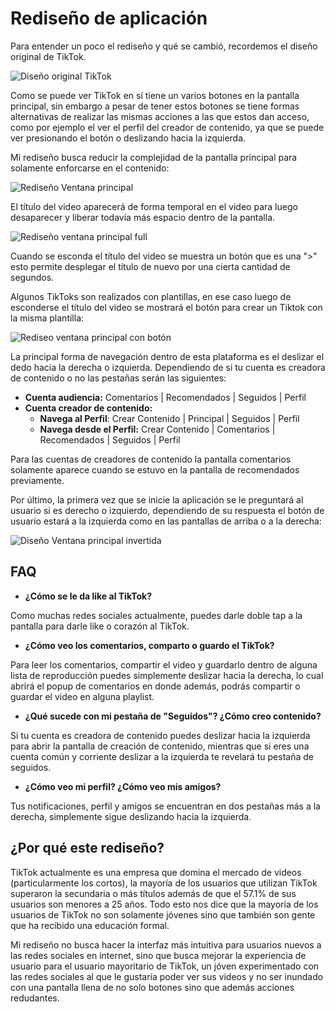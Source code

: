 # Rediseño de aplicación

Para entender un poco el rediseño y qué se cambió, recordemos el diseño original de TikTok.

![Diseño original TikTok](./imgs/tt_ui_original.png)

Como se puede ver TikTok en sí tiene un varios botones en la pantalla principal, sin embargo a pesar de tener estos botones se tiene formas alternativas de realizar las mismas acciones a las que estos dan acceso, como por ejemplo el ver el perfil del creador de contenido, ya que se puede ver presionando el botón o deslizando hacia la izquierda.

Mi rediseño busca reducir la complejidad de la pantalla principal para solamente enforcarse en el contenido:

![Rediseño Ventana principal](./imgs/tt_ui_main.png)

El título del video aparecerá de forma temporal en el video para luego desaparecer y liberar todavía más espacio dentro de la pantalla.

![Rediseño ventana principal full](./imgs/tt_ui_secondary.png)

Cuando se esconda el título del video se muestra un botón que es una ">" esto permite desplegar el título de nuevo por una cierta cantidad de segundos.

Algunos TikToks son realizados con plantillas, en ese caso luego de esconderse el título del video se mostrará el botón para crear un Tiktok con la misma plantilla:

![Rediseo ventana principal con botón](./imgs/tt_ui_button.png)

La principal forma de navegación dentro de esta plataforma es el deslizar el dedo hacia la derecha o izquierda. Dependiendo de si tu cuenta es creadora de contenido o no las pestañas serán las siguientes:
- **Cuenta audiencia:** Comentarios | Recomendados | Seguidos | Perfil
- **Cuenta creador de contenido:**
    - **Navega al Perfil**: Crear Contenido | Principal | Seguidos | Perfil
    - **Navega desde el Perfil:** Crear Contenido | Comentarios | Recomendados | Seguidos | Perfil

Para las cuentas de creadores de contenido la pantalla comentarios solamente aparece cuando se estuvo en la pantalla de recomendados previamente.

Por último, la primera vez que se inicie la aplicación se le preguntará al usuario si es derecho o izquierdo, dependiendo de su respuesta el botón de usuario estará a la izquierda como en las pantallas de arriba o a la derecha:

![Diseño Ventana principal invertida](./imgs/tt_ui_inverted.png)


## FAQ
- **¿Cómo se le da like al TikTok?**

Como muchas redes sociales actualmente, puedes darle doble tap a la pantalla para darle like o corazón al TikTok.

- **¿Cómo veo los comentarios, comparto o guardo el TikTok?**

Para leer los comentarios, compartir el video y guardarlo dentro de alguna lista de reproducción puedes simplemente deslizar hacia la derecha, lo cual abrirá el popup de comentarios en donde además, podrás compartir o guardar el video en alguna playlist.

- **¿Qué sucede con mi pestaña de "Seguidos"? ¿Cómo creo contenido?**

Si tu cuenta es creadora de contenido puedes deslizar hacia la izquierda para abrir la pantalla de creación de contenido, mientras que si eres una cuenta común y corriente deslizar a la izquierda te revelará tu pestaña de seguidos.

- **¿Cómo veo mi perfil? ¿Cómo veo mis amigos?**

Tus notificaciones, perfil y amigos se encuentran en dos pestañas más a la derecha, simplemente sigue deslizando hacia la izquierda.

## ¿Por qué este rediseño?
TikTok actualmente es una empresa que domina el mercado de videos (particularmente los cortos), la mayoría de los usuarios que utilizan TikTok superaron la secundaria o más títulos además de que el 57.1% de sus usuarios son menores a 25 años. Todo esto nos dice que la mayoría de los usuarios de TikTok no son solamente jóvenes sino que también son gente que ha recibido una educación formal.

Mi rediseño no busca hacer la interfaz más intuitiva para usuarios nuevos a las redes sociales en internet, sino que busca mejorar la experiencia de usuario para el usuario mayoritario de TikTok, un jóven experimentado con las redes sociales al que le gustaría poder ver sus videos y no ser inundado con una pantalla llena de no solo botones sino que además acciones redudantes.
